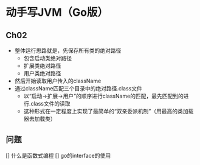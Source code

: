 # 动手写JVM（Go版）

## Ch02
* 整体运行思路就是，先保存所有类的绝对路径
  * 包含启动类绝对路径
  * 扩展类绝对路径
  * 用户类绝对路径
* 然后开始读取用户传入的className
* 通过className匹配三个目录中的绝对路径.class文件
  * 以“启动->扩展->用户”的顺序进行className的匹配，最先匹配到的进行.class文件的读取
  * 这种形式在一定程度上实现了最简单的“双亲委派机制”（用最高的类加载器去加载类）

## 问题
[] 什么是函数式编程
[] go的interface的使用